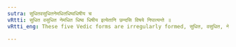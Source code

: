 ```yaml
---
sutra: सुधितवसुधितनेमधितधिष्वधिषीय च
vRtti: सुधित वसुधित नेमधित धिष्व धिषीय इत्येतानि छन्दसि विषये निपात्यन्ते ॥
vRtti_eng: These five Vedic forms are irregularly formed, सुधित, वसुधित, नेमधित, धिष्व and धिषीय ॥

---
```

